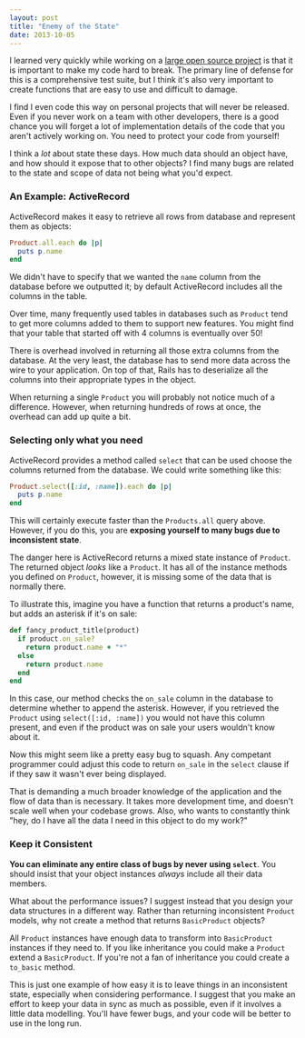 ```yaml
---
layout: post
title: "Enemy of the State"
date: 2013-10-05
---
```


I learned very quickly while working on a
[large open source project](https://github.com/discourse/discourse) is that it
is important to make my code hard to break. The primary line of defense for this is a
comprehensive test suite, but I think it's also very important to create functions
that are easy to use and difficult to damage.

I find I even code this way on personal projects that will never be released. Even if
you never work on a team with other developers, there is a good chance you will forget
a lot of implementation details of the code that you aren't actively working on. You need to
protect your code from yourself!

I think a *lot* about state these days. How much data should an object have, and how
should it expose that to other objects? I find many bugs are related to the state and
scope of data not being what you'd expect.

### An Example: ActiveRecord


ActiveRecord makes it easy to retrieve all rows from database and represent them as objects:

```ruby
Product.all.each do |p|
  puts p.name
end
```

We didn't have to specify that we wanted the `name` column from the database before we
outputted it; by default ActiveRecord includes all the columns in the table.

Over time, many frequently used tables in databases such as `Product` tend to get
more columns added to them to support new features. You might find that your table
that started off with 4 columns is eventually over 50!

There is overhead involved in returning all those extra columns from the database.
At the very least, the database has to send more data across the wire to your application.
On top of that, Rails has to deserialize all the columns into their appropriate types
in the object.

When returning a single `Product` you will probably not notice
much of a difference. However, when returning hundreds of rows at once, the overhead
can add up quite a bit.

### Selecting only what you need

ActiveRecord provides a method called `select` that can be used choose the columns
returned from the database. We could write something like this:

```ruby
Product.select([:id, :name]).each do |p|
  puts p.name
end
```

This will certainly execute faster than the `Products.all` query above. However, if
you do this, you are **exposing yourself to many bugs due to inconsistent state**.

The danger here is ActiveRecord returns a mixed state instance of `Product`. The
returned object *looks* like a `Product`. It has all of the instance methods
you defined on `Product`, however, it is missing some of the data that is normally
there.

To illustrate this, imagine you have a function that returns a product's name,
but adds an asterisk if it's on sale:

```ruby
def fancy_product_title(product)
  if product.on_sale?
    return product.name + "*"
  else
    return product.name
  end
end
```

In this case, our method checks the `on_sale` column in the database to determine
whether to append the asterisk. However, if you retrieved the `Product` using
`select([:id, :name])` you would not have this column present, and even if the
product was on sale your users wouldn't know about it.

Now this might seem like a pretty easy bug to squash. Any competant programmer
could adjust this code to return `on_sale` in the `select` clause if if they saw it
wasn't ever being displayed.

That is demanding a much broader knowledge of the application and the flow of data
than is necessary. It takes more development time, and doesn't scale well when your
codebase grows. Also, who wants to constantly think "hey, do I have all the
data I need in this object to do my work?"

### Keep it Consistent

**You can eliminate any entire class of bugs by never using `select`**. You should
insist that your object instances *always* include all their data members.

What about the performance issues? I suggest instead that you design your data
structures in a different way. Rather than returning inconsistent `Product` models, why not
create a method that returns `BasicProduct` objects?

All `Product` instances have enough data to transform into `BasicProduct` instances if they
need to. If you like inheritance you could make a `Product` extend a `BasicProduct`. If
you're not a fan of inheritance you could create a `to_basic` method.

This is just one example of how easy it is to leave things in an inconsistent state,
especially when considering performance. I suggest that you make an effort to keep
your data in sync as much as possible, even if it involves a little data modelling.
You'll have fewer bugs, and your code will be better to use in the long run.


